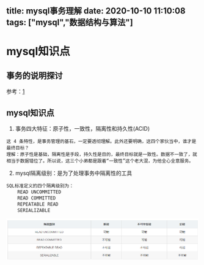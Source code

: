 title: mysql事务理解
date: 2020-10-10 11:10:08
tags: ["mysql","数据结构与算法"]
---------
# mysql知识点


## 事务的说明探讨
 
参考：[1](http://www.iloveqyc.com/2019/03/05/transaction-acid/)

## mysql知识点

1. 事务四大特征：原子性，一致性，隔离性和持久性(ACID)
```$xslt
这 4 条特性，是事务管理的基石，一定要透彻理解。此外还要明确，这四个家伙当中，谁才是最终目标？
理解：原子性是基础，隔离性是手段，持久性是目的，最终目标就是一致性。数据不一致了，就相当于数据错位了。所以说，这三个小弟都是跟着“一致性”这个老大混，为他全心全意服务。
```

2. mysql隔离级别：是为了处理事务中隔离性的工具
```$xslt
SQL标准定义的四个隔离级别为：
    READ UNCOMMITTED
    READ COMMITTED
    REPEATABLE READ
    SERIALIZABLE
```
![mysql事务对应](/imgs/20201010113403.png)